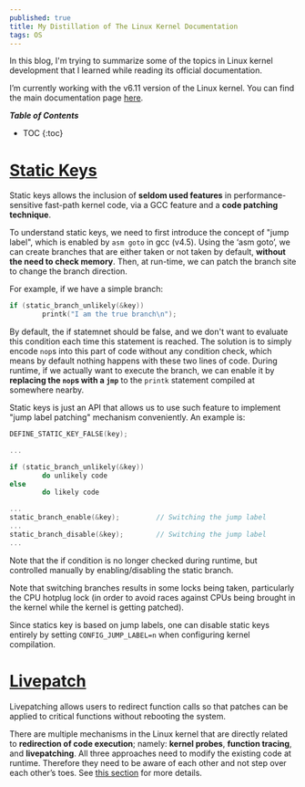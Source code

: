 ```yaml
---
published: true
title: My Distillation of The Linux Kernel Documentation
tags: OS
---
```


In this blog, I'm trying to summarize some of the topics in Linux kernel development that I learned while reading its official documentation. 

I’m currently working with the v6.11 version of the Linux kernel. You can find the main documentation page [here](https://www.kernel.org/doc/html/v6.11/).

***Table of Contents***
* TOC
{:toc}

# [Static Keys](https://www.kernel.org/doc/html/v6.11/staging/static-keys.html#static-keys)
Static keys allows the inclusion of **seldom used features** in performance-sensitive fast-path kernel code, via a GCC feature and a **code patching technique**.

To understand static keys, we need to first introduce the concept of "jump label", which is enabled by ```asm goto``` in gcc (v4.5). Using the ‘asm goto’, we can create branches that are either taken or not taken by default, **without the need to check memory**. Then, at run-time, we can patch the branch site to change the branch direction.

For example, if we have a simple branch:

```c
if (static_branch_unlikely(&key))
        printk("I am the true branch\n");
```

By default, the if statemnet should be false, and we don't want to evaluate this condition each time this statement is reached. The solution is to simply encode ```nop```s into this part of code without any condition check, which means by default nothing happens with these two lines of code. During runtime, if we actually want to execute the branch, we can enable it by **replacing the ```nop```s with a ```jmp```** to the ```printk``` statement compiled at somewhere nearby.

Static keys is just an API that allows us to use such feature to implement "jump label patching" mechanism conveniently. An example is:

```c
DEFINE_STATIC_KEY_FALSE(key);

...

if (static_branch_unlikely(&key))
        do unlikely code
else
        do likely code

...
static_branch_enable(&key);         // Switching the jump label
...
static_branch_disable(&key);        // Switching the jump label
...
```

Note that the if condition is no longer checked during runtime, but controlled manually by enabling/disabling the static branch.

Note that switching branches results in some locks being taken, particularly the CPU hotplug lock (in order to avoid races against CPUs being brought in the kernel while the kernel is getting patched).

Since statics key is based on jump labels, one can disable static keys entirely by setting ```CONFIG_JUMP_LABEL=n``` when configuring kernel compilation.

# [Livepatch](https://www.kernel.org/doc/html/v6.11/livepatch/livepatch.html)
Livepatching allows users to redirect function calls so that patches can be applied to critical functions without rebooting the system.

There are multiple mechanisms in the Linux kernel that are directly related to **redirection of code execution**; namely: **kernel probes**, **function tracing**, and **livepatching**. All three approaches need to modify the existing code at runtime. Therefore they need to be aware of each other and not step over each other’s toes. See [this section](https://www.kernel.org/doc/html/v6.11/livepatch/livepatch.html#id4) for more details.